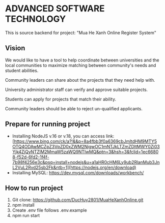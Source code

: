 # ADVANCED SOFTWARE TECHNOLOGY
This is source backend for project: "Mua He Xanh Online Register System" 

## Vision
We would like to have a tool to help coordinate between universities and the local communities to maximize matching between community's needs and student abilities.

Community leaders can share about the projects that they need help with.

University administrator staff can verify and approve suitable projects.

Students can apply for projects that match their ability.

Community leaders should be able to reject un-qualified applicants.

## Prepare for running project
- Installing NodeJS v.16 or v.18, you can access link: [https://www.bing.com/ck/a?!&&p=8a4fbb3f0a6369cbJmltdHM9MTY5OTQ4ODAwMCZpZ3VpZD0xZWM2NjgwOC1mNTJkLTZmZDItMWY0Zi03Yjk4ZjQyNTZlM2MmaW5zaWQ9NTIwMQ&ptn=3&hsh=3&fclid=1ec66808-f52d-6fd2-1f4f-7b98f4256e3c&psq=install+nodejs&u=a1aHR0cHM6Ly9ub2RlanMub3JnL2VuL2Rvd25sb2Fk&ntb=1](https://nodejs.org/en/download)
- Installing MySQL: https://dev.mysql.com/downloads/workbench/

## How to run project 
1. Git clone: https://github.com/DucHuy2801/MuaHeXanhOnline.git
2. npm install
3. Create .env file follows .env.example
4. npm run start
